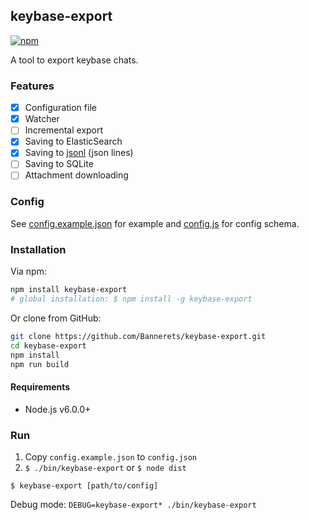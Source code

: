 ## keybase-export

[![npm](https://img.shields.io/npm/v/keybase-export.svg)](https://www.npmjs.com/package/keybase-export)

A tool to export keybase chats.

### Features

- [x] Configuration file
- [x] Watcher
- [ ] Incremental export
- [x] Saving to ElasticSearch
- [x] Saving to [jsonl][] (json lines)
- [ ] Saving to SQLite
- [ ] Attachment downloading

[jsonl]: http://jsonlines.org/

### Config

See [config.example.json][] for example and [config.js][] for config schema.

[config.example.json]: config.example.json
[config.js]: src/config.js

### Installation

Via npm:

```sh
npm install keybase-export
# global installation: $ npm install -g keybase-export
```

Or clone from GitHub:

```sh
git clone https://github.com/Bannerets/keybase-export.git
cd keybase-export
npm install
npm run build
```

#### Requirements

- Node.js v6.0.0+

### Run

1. Copy `config.example.json` to `config.json`
2. `$ ./bin/keybase-export` or `$ node dist`

```console
$ keybase-export [path/to/config]
```

Debug mode: `DEBUG=keybase-export* ./bin/keybase-export`
